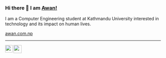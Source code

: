 ### Hi there 👋 I am [Awan!](https://awanshrestha.github.io) 

I am a Computer Engineering student at Kathmandu University interested in technology and its impact on human lives.

[awan.com.np](https://awan.com.np)

<hr/>

<a href="https://www.linkedin.com/in/awanshrestha/">
  <img align="left" width="24px" src="https://cdn.jsdelivr.net/npm/simple-icons@v3/icons/linkedin.svg"  />
</a>
<a href="https://twitter.com/awanshrestha1">
  <img align="left" width="26px" src="https://cdn.jsdelivr.net/npm/simple-icons@v3/icons/twitter.svg" />
</a>
